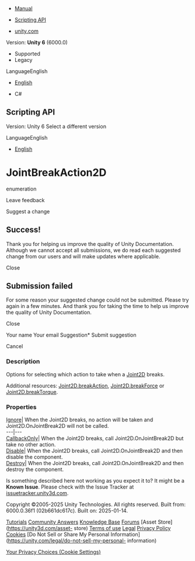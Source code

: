 [ ]()

  * [Manual](../Manual/index.html)
  * [Scripting API](../ScriptReference/index.html)

  * [unity.com](https://unity.com/)

Version: **Unity 6** (6000.0)

  * Supported
  * Legacy

LanguageEnglish

  * [English]()

  * C#

[ ](https://docs.unity3d.com)

## Scripting API

Version: Unity 6 Select a different version

LanguageEnglish

  * [English]()

# JointBreakAction2D

enumeration

Leave feedback

Suggest a change

## Success!

Thank you for helping us improve the quality of Unity Documentation. Although
we cannot accept all submissions, we do read each suggested change from our
users and will make updates where applicable.

Close

## Submission failed

For some reason your suggested change could not be submitted. Please <a>try
again</a> in a few minutes. And thank you for taking the time to help us
improve the quality of Unity Documentation.

Close

Your name Your email Suggestion* Submit suggestion

Cancel

[ ]()

### Description

Options for selecting which action to take when a [Joint2D](Joint2D.html)
breaks.

Additional resources: [Joint2D.breakAction](Joint2D-breakAction.html),
[Joint2D.breakForce](Joint2D-breakForce.html) or
[Joint2D.breakTorque](Joint2D-breakTorque.html).

### Properties

[Ignore](JointBreakAction2D.Ignore.html)| When the Joint2D breaks, no action
will be taken and Joint2D.OnJointBreak2D will not be called.  
---|---  
[CallbackOnly](JointBreakAction2D.CallbackOnly.html)| When the Joint2D breaks,
call Joint2D.OnJointBreak2D but take no other action.  
[Disable](JointBreakAction2D.Disable.html)| When the Joint2D breaks, call
Joint2D.OnJointBreak2D and then disable the component.  
[Destroy](JointBreakAction2D.Destroy.html)| When the Joint2D breaks, call
Joint2D.OnJointBreak2D and then destroy the component.  
  
Is something described here not working as you expect it to? It might be a
**Known Issue**. Please check with the Issue Tracker at
[issuetracker.unity3d.com](https://issuetracker.unity3d.com).

Copyright ©2005-2025 Unity Technologies. All rights reserved. Built from:
6000.0.36f1 (02b661dc617c). Built on: 2025-01-14.

[Tutorials](https://unity3d.com/learn) [Community
Answers](https://answers.unity3d.com) [Knowledge
Base](https://support.unity3d.com/hc/en-us)
[Forums](https://forum.unity3d.com) [Asset Store](https://unity3d.com/asset-
store) [Terms of use](https://docs.unity3d.com/Manual/TermsOfUse.html)
[Legal](https://unity.com/legal) [Privacy
Policy](https://unity.com/legal/privacy-policy)
[Cookies](https://unity.com/legal/cookie-policy) [Do Not Sell or Share My
Personal Information](https://unity.com/legal/do-not-sell-my-personal-
information)

[Your Privacy Choices (Cookie Settings)](javascript:void\(0\);)

